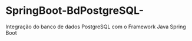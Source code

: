 # SpringBoot-BdPostgreSQL-
Integração do banco de dados PostgreSQL com o Framework Java Spring Boot
